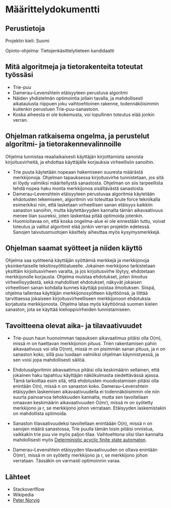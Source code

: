 # Määrittelydokumentti
## Perustietoja
Projektin kieli: Suomi

Opinto-ohjelma: Tietojenkäsittelytieteen kandidaatti

## Mitä algoritmeja ja tietorakenteita toteutat työssäsi
- Trie-puu
- Damerau–Levenshtein etäisyyteen perustuva algoritmi
- Näiden yhdistelmän optimointia jollain tavalla, ja mahdollisesti aikataulusta riippuen joku vaihtoehtoinen rakenne, todennäköisimmin kuitenkin perustuen Trie-puu-sanastoon.
- Koska aiheesta ei ole kokemusta, voi lopullinen toteutus elää jonkin verran.

## Ohjelman ratkaisema ongelma, ja perustelut algoritmi- ja tietorakennevalinnoille
Ohjelma tunnistaa reaaliaikaisesti käyttäjän kirjoittamista sanoista kirjoitusvirheitä, ja ehdottaa käyttäjälle korjauksia virheellisiin sanoihin.
- Trie puuta käytetään nopeaan hakemiseen suuresta määrästä merkkijonoja. 
Ohjelman tapauksessa kirjoitusvirhe tunnistetaan, jos sitä ei löydy valmiiksi määritellystä sanastosta. Ohjelman on siis tarpeellista tehdä nopea haku monta merkkijonoa sisältävästä sanastosta.
- Damerau–Levenshtein etäisyyteen perustuvaa algoritmia käytetään ehdotusten tekemiseen, algoritmin voi toteuttaa brute force tekniikalla esimerkiksi niin, että lasketaan virheellisen sanan etäisyys kaikkiin sanaston sanoihin, mutta käytettävyyden kannalta tämän aikavaativuus menee liian suureksi, joten laskentaa pitää optimoida jotenkin.
- Huomioitavaa on, että koska ongelma-alue ei ole ennestään tuttu, voivat toteutus ja valitut algoritmit elää jonkin verran projektin edetessä. Sanojen taivutusmuotojen käsittely aiheuttaa myös kysymysmerkkejä.

## Ohjelman saamat syötteet ja niiden käyttö
Ohjelma saa syötteenä käyttäjän syöttämiä merkkejä ja merkkijonoja yksinkertaiselle tekstinsyöttöalueelle. Jokainen merkkijono tarkistetaan yksittäin kirjoitusvirheen varalta, ja jos kirjoitusvirhe löytyy, ehdotetaan merkkijonolle korjausta.
Ohjelma muistaa ehdotukset, joten ilmoitus virheellisyydestä, sekä mahdolliset ehdotukset, näkyvät jokaisen virheellisen sanan kohdalla kunnes käyttäjä poistaa ilmoituksen.
Siispä, ohjelma tallentaa käyttäjän merkkijonosyötteen käyttöönsä, ja liittää tarvittaessa jokaiseen kirjoitusvirheelliseen merkkijonoon ehdotuksia korjatusta merkkijonosta. 
Ohjelma lataa myös käyttöönsä suomen kielen sanaston, jota se käyttää kielioppivirheiden tunnistamiseen.

## Tavoitteena olevat aika- ja tilavaativuudet
- Trie-puun haun huonoimman tapauksen aikavaatimus pitäisi olla O(m), missä m on haettavan merkkijonon pituus. Trien rakentamisen pahin aikavaativuus voi olla O(nm), missä m on pisimmän sanan pituus, ja n on sanaston koko, sillä puu luodaan valmiiksi ohjelman käynnistyessä, ja sen voisi jopa mahdollisesti säilöä.
- Ehdotusalgoritmin aikavaatimus pitäisi olla keskimäärin sellainen, että jokainen haku tapahtuu käyttäjän näkökulmasta siedettävässä ajassa. Tämä tarkoittaa esim sitä, että ehdotusten muodostamisen pitäisi olla enintään O(n), missä n on sanaston koko. Damerau–Levenshtein etäisyyden laskemisen aikavaativuudella ei todennäköisimmin ole niin suurta painoarvoa tehokkuuden kannalta, mutta sen tavoitellaan omaavan keskimäärin aikavaativuuden O(mr), missä m on syötetty merkkijono ja r, se merkkijono johon verrataan. Etäisyyden laskemistakin on mahdollista optimoida.

- Sanaston tilavaativuudeksi tavoitellaan enintäään O(n), missä n on sanojen määrä sanastossa, Trie puulla tämän tosin pitäisi onnistua, vaikkakin trie puu vie myös paljon tilaa. Vaihtoehtona olisi tilan kannalta mahdollisesti myös [Deterministic acyclic finite state automaton](https://en.wikipedia.org/wiki/Deterministic_acyclic_finite_state_automaton). 
- Damerau–Levenshtein etäisyyden tilavaativuuden on oltava enintään O(mr), missä m on syötetty merkkijono ja r, se merkkijono johon verrataan. Tässäkin on varmasti optimoinnin varaa. 


## Lähteet
- Stackoverlflow
- Wikipedia
- [Peter Norvig](http://norvig.com/spell-correct.html)
